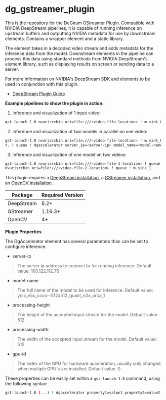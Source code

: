 # dg_gstreamer_plugin
This is the repository for the DeGirum GStreamer Plugin.
Compatible with NVIDIA DeepStream pipelines, it is capable of running inference on upstream buffers and outputting NVIDIA metadata for use by downstream elements. Contains a wrapper element and a static library.

The element takes in a decoded video stream and adds metadata for the inference data from the model. Downstream elements in the pipeline can process this data using standard methods from NVIDIA DeepStream's element library, such as displaying results on screen or sending data to a server.

For more information on NVIDIA's DeepStream SDK and elements to be used in conjunction with this plugin:
- [DeepStream Plugin Guide]

**Example pipelines to show the plugin in action:**
1. Inference and visualization of 1 input video: 
```sh
gst-launch-1.0 nvurisrcbin uri=file:///<video-file-location> ! m.sink_0 nvstreammux name=m batch-size=1 width=1920 height=1080 ! dgaccelerator server_ip=<server-ip> model_name=<model-name> ! nvvideoconvert ! nvdsosd ! nvegltransform ! nveglglessink
```

2. Inference and visualization of two models in parallel on one video:
```sh
gst-launch-1.0 nvurisrcbin uri=file:///<video-file-location> ! m.sink_0 nvstreammux name=m batch-size=1 width=1920 height=1080 ! tee name=t ! queue ! dgaccelerator server_ip=<server-ip> model_name=<model-name> ! queue ! mix.sink_0 nvstreammux name=mix batch-size=1 width=1920 height=1080 ! nvvideoconvert ! nvdsosd process-mode=1 ! nvegltransform ! nveglglessink sync=false \
t. ! queue ! dgaccelerator server_ip=<server-ip> model_name=<model-name> ! queue ! mix.sink_1
```
3. Inference and visualization of one model on two videos:
```sh
gst-launch-1.0 nvurisrcbin uri=file:///<video-file-1-location> ! queue ! m.sink_0 nvstreammux name=m batch-size=2 width=1920 height=1080 ! dgaccelerator server_ip=<server-ip> model_name=<model-name> ! nvmultistreamtiler width=1920 height=1080 buffer-pool-size=4 ! queue ! nvdsosd process-mode=1 ! nvegltransform ! nveglglessink \
nvurisrcbin uri=file:///<video-file-2-location> ! queue ! m.sink_1
```
This plugin requires a [DeepStream installation], a [GStreamer installation], and an [OpenCV installation].

| Package | Required Version |
| ------ | ------ |
| DeepStream | 6.2+ |
| GStreamer | 1.16.3+ |
| OpenCV | 4+ |

**Plugin Properties**

The DgAccelerator element has several parameters than can be set to configure inference.
- server-ip
> The server ip address to connect to for running inference. Default value: 100.122.112.76
- model-name
> The full name of the model to be used for inference. Default value: yolo_v5s_coco--512x512_quant_n2x_orca_1
- processing-height
> The height of the accepted input stream for the model. Default value: 512
- processing-width
> The width of the accepted input stream for the model. Default value: 512
- gpu-id
> The index of the GPU for hardware acceleration, usually only changed when multiple GPU's are installed. Default value: 0

These properties can be easily set within a `gst-launch-1.0` command, using the following syntax:
```sh
gst-launch-1.0 (...) ! dgaccelerator property1=value1 property2=value2 ! (...)
```

[DeepStream Plugin Guide]:<https://docs.nvidia.com/metropolis/deepstream/dev-guide/text/DS_plugin_Intro.html>
[DeepStream installation]:<https://docs.nvidia.com/metropolis/deepstream/dev-guide/text/DS_Quickstart.html>
[GStreamer installation]:<https://gstreamer.freedesktop.org/documentation/installing/index.html>
[OpenCV installation]:<https://docs.opencv.org/4.x/d7/d9f/tutorial_linux_install.html>
